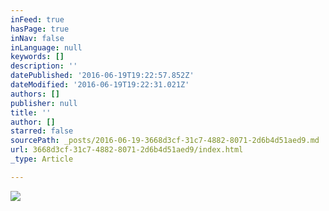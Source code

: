 ```yaml
---
inFeed: true
hasPage: true
inNav: false
inLanguage: null
keywords: []
description: ''
datePublished: '2016-06-19T19:22:57.852Z'
dateModified: '2016-06-19T19:22:31.021Z'
authors: []
publisher: null
title: ''
author: []
starred: false
sourcePath: _posts/2016-06-19-3668d3cf-31c7-4882-8071-2d6b4d51aed9.md
url: 3668d3cf-31c7-4882-8071-2d6b4d51aed9/index.html
_type: Article

---
```

![](https://the-grid-user-content.s3-us-west-2.amazonaws.com/f7db3d68-a430-4351-b361-1003e090a649.jpg)